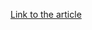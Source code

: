 [Link to the article](https://www.trendmicro.com/vinfo/us/security/news/ransomware-spotlight/ransomware-spotlight-avoslocker)
